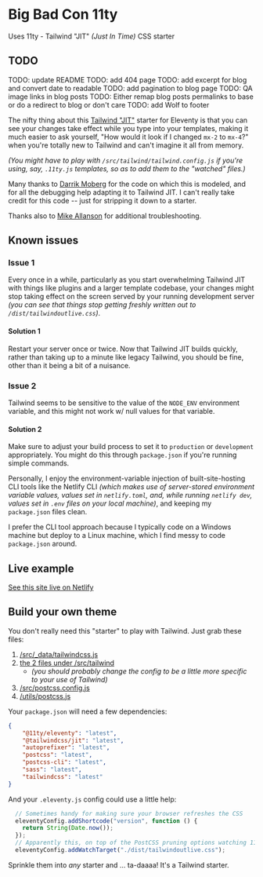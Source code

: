 # Big Bad Con 11ty


Uses 11ty - Tailwind "JIT" _(Just In Time)_ CSS starter

## TODO

TODO: update README
TODO: add 404 page
TODO: add excerpt for blog and convert date to readable
TODO: add pagination to blog page
TODO: QA image links in blog posts
TODO: Either remap blog posts permalinks to base or do a redirect to blog or don't care
TODO: add Wolf to footer


The nifty thing about this [Tailwind "JIT"](https://github.com/tailwindlabs/tailwindcss-jit) starter for Eleventy is that you can see your changes take effect while you type into your templates, making it much easier to ask yourself, "How would it look if I changed `mx-2` to `mx-4`?" when you're totally new to Tailwind and can't imagine it all from memory.

_(You might have to play with `/src/tailwind/tailwind.config.js` if you're using, say, `.11ty.js` templates, so as to add them to the "watched" files.)_

Many thanks to [Darrik Moberg](https://www.darrik.dev/) for the code on which this is modeled, and for all the debugging help adapting it to Tailwind JIT.  I can't really take credit for this code -- just for stripping it down to a starter.

Thanks also to [Mike Allanson](https://www.mikeallanson.com/) for additional troubleshooting.

## Known issues

### Issue 1

Every once in a while, particularly as you start overwhelming Tailwind JIT with things like plugins and a larger template codebase, your changes might stop taking effect on the screen served by your running development server _(you can see that things stop getting freshly written out to `/dist/tailwindoutlive.css`)_.

#### Solution 1

Restart your server once or twice.  Now that Tailwind JIT builds quickly, rather than taking up to a minute like legacy Tailwind, you should be fine, other than it being a bit of a nuisance.

### Issue 2

Tailwind seems to be sensitive to the value of the `NODE_ENV` environment variable, and this might not work w/ null values for that variable.

#### Solution 2

Make sure to adjust your build process to set it to `production` or `development` appropriately.  You might do this through `package.json` if you're running simple commands.

Personally, I enjoy the environment-variable injection of built-site-hosting CLI tools like the Netlify CLI _(which makes use of server-stored environment variable values, values set in `netlify.toml`, and, while running `netlify dev`, values set in `.env` files on your local machine)_, and keeping my `package.json` files clean.

I prefer the CLI tool approach because I typically code on a Windows machine but deploy to a Linux machine, which I find messy to code `package.json` around.

## Live example

[See this site live on Netlify](https://11tytailwindjit.netlify.app/)

## Build your own theme

You don't really need this "starter" to play with Tailwind.  Just grab these files:

1. [/src/_data/tailwindcss.js](https://github.com/kkgthb/11ty-tailwind-jit/blob/main/src/_data/tailwindcss.js)
2. [the 2 files under /src/tailwind](https://github.com/kkgthb/11ty-tailwind-jit/tree/main/src/tailwind)
    * _(you should probably change the config to be a little more specific to your use of Tailwind)_
3. [/src/postcss.config.js](https://github.com/kkgthb/11ty-tailwind-jit/blob/main/src/postcss.config.js)
4. [/utils/postcss.js](https://github.com/kkgthb/11ty-tailwind-jit/blob/main/utils/postcss.js)

Your `package.json` will need a few dependencies:

```json
{
    "@11ty/eleventy": "latest",
    "@tailwindcss/jit": "latest",
    "autoprefixer": "latest",
    "postcss": "latest",
    "postcss-cli": "latest",
    "sass": "latest",
    "tailwindcss": "latest"
}
```

And your `.eleventy.js` config could use a little help:

```js
  // Sometimes handy for making sure your browser refreshes the CSS
  eleventyConfig.addShortcode("version", function () {
    return String(Date.now());
  });
  // Apparently this, on top of the PostCSS pruning options watching 11ty, helps 11ty watch Tailwind or something.
  eleventyConfig.addWatchTarget("./dist/tailwindoutlive.css");
```

Sprinkle them into _any_ starter and ... ta-daaaa!  It's a Tailwind starter.
